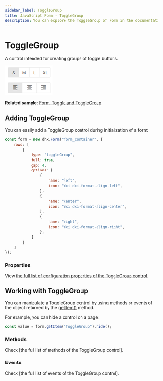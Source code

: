 ```yaml
---
sidebar_label: ToggleGroup
title: JavaScript Form - ToggleGroup 
description: You can explore the ToggleGroup of Form in the documentation of the DHTMLX JavaScript UI library. Browse developer guides and API reference, try out code examples and live demos, and download a free 30-day evaluation version of DHTMLX Suite.
---
```


# ToggleGroup

A control intended for creating groups of toggle buttons.

![ToggleGroup control](../assets/form/form_togglegroup.png)

**Related sample**: [Form. Toggle and ToggleGroup](https://snippet.dhtmlx.com/ap3ilv0i)

## Adding ToggleGroup

You can easily add a ToggleGroup control during initialization of a form:

~~~js
const form = new dhx.Form("form_container", { 
    rows: [
       	{
	        type: "toggleGroup",
	        full: true,
	        gap: 4,
	        options: [
	            {
	                name: "left",
	                icon: "dxi dxi-format-align-left",
	            },
	            {
	                name: "center",
	                icon: "dxi dxi-format-align-center",
	            },
	            {
	                name: "right",
	                icon: "dxi dxi-format-align-right",
	            },
	        ]
	    }
	]
});
~~~

### Properties

View [the full list of configuration properties of the ToggleGroup control](form/api/togglegroup/api_togglegroup_properties.md).

## Working with ToggleGroup

You can manipulate a ToggleGroup control by using methods or events of the object returned by the [getItem()](form/api/form_getitem_method.md) method.

For example, you can hide a control on a page:

~~~js
const value = form.getItem("ToggleGroup").hide();
~~~

### Methods

Check [the full list of methods of the ToggleGroup control].

### Events

Check [the full list of events of the ToggleGroup control].